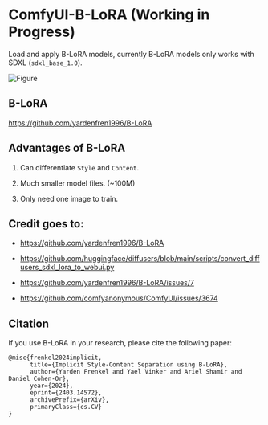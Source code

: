 # ComfyUI-B-LoRA (Working in Progress)
Load and apply B-LoRA models, currently B-LoRA models only works with SDXL (`sdxl_base_1.0`).

![Figure](https://b-lora.github.io/B-LoRA/static/figures/teaser_style_content_blora.png)

## B-LoRA
https://github.com/yardenfren1996/B-LoRA

## Advantages of B-LoRA

1. Can differentiate `Style` and `Content`.

2. Much smaller model files. (~100M)

3. Only need one image to train.

## Credit goes to:

 - https://github.com/yardenfren1996/B-LoRA

 - https://github.com/huggingface/diffusers/blob/main/scripts/convert_diffusers_sdxl_lora_to_webui.py

 - https://github.com/yardenfren1996/B-LoRA/issues/7

 - https://github.com/comfyanonymous/ComfyUI/issues/3674

## Citation

If you use B-LoRA in your research, please cite the following paper:

```
@misc{frenkel2024implicit,
      title={Implicit Style-Content Separation using B-LoRA}, 
      author={Yarden Frenkel and Yael Vinker and Ariel Shamir and Daniel Cohen-Or},
      year={2024},
      eprint={2403.14572},
      archivePrefix={arXiv},
      primaryClass={cs.CV}
}
```